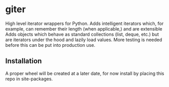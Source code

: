 # giter
High level iterator wrappers for Python.
Adds intelligent iterators which, for example, can remember their length (when applicable,) and are extensible
Adds objects which behave as standard collections (list, deque, etc.) but are iterators under the hood and lazily load values.
More testing is needed before this can be put into production use.
## Installation
A proper wheel will be created at a later date, for now install by placing this repo in site-packages.
